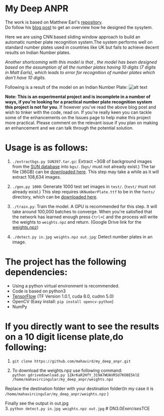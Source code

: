 # My Deep ANPR


The work is based on Matthew Earl's [repository](https://github.com/matthewearl/deep-anpr).  
Do follow his [blog post](http://matthewearl.github.io/2016/05/06/cnn-anpr/) to get an overview how he designed the sysytem.


Here we are using CNN based sliding window approach to build an automatic number plate recognition system.The system performs well on standard number plates used in countries like UK but fails to achieve decent results on Indian Number plates.

*Another shortcoming with this model is that , the model has been designed based on the assumption of all the  number plates having 10 digits (7 digits in Matt Earls), which leads to error for recognition of number plates which don't have 10 digits.*


Following is a result of the model on an Indian Number Plate:
![alt text](https://raw.githubusercontent.com/mahavird/my_deep_anpr/master/output/out_4_1.jpg)


**Note: This is an experimental project and is incomplete in a number of ways,
if you're looking for a practical number plate recognition system this project
is not for you.** If however you've read the above blog post and wish to tinker
with the code, read on.  If you're really keen you can tackle some of the
enhancements on the Issues page to help make this project more practical.
Please comment on the relevant issue if you plan on making an enhancement and
we can talk through the potential solution.

# Usage is as follows:

1. `./extractbgs.py SUN397.tar.gz`: Extract ~3GB of background images from the [SUN database](http://groups.csail.mit.edu/vision/SUN/)
   into `bgs/`. (`bgs/` must not already exist.) The tar file (36GB) can be [downloaded here](http://vision.princeton.edu/projects/2010/SUN/SUN397.tar.gz).
   This step may take a while as it will extract 108,634 images.

2. `./gen.py 1000`: Generate 1000 test set images in `test/`. (`test/` must not
    already exist.) This step requires `UKNumberPlate.ttf` to be in the
    `fonts/` directory, which can be
    [downloaded here](http://www.dafont.com/uk-number-plate.font).

3. `./train.py`: Train the model. A GPU is recommended for this step. It will
   take around 100,000 batches to converge. When you're satisfied that the
   network has learned enough press `Ctrl+C` and the process will write the
   weights to `weights.npz` and return.
   (Google Drive link for the [weights.npz](https://drive.google.com/file/d/1ZArKaR2HfY_319A7WUAVRSU7KO8E5klE/view?usp=sharing))

4. `./detect.py in.jpg weights.npz out.jpg`: Detect number plates in an image.

# The project has the following dependencies:

* Using a python virtual environment is recommended.
* Code is based on python3 
* [TensorFlow](https://tensorflow.org) (TF Version 1.0.1, cuda 8.0, cudnn 5.0)
* OpenCV (Easy install: `pip install opencv-python`)
* NumPy

# If you directly want to see the results on a 10 digit license plate,do following:

1. `git clone https://github.com/mahavird/my_deep_anpr.git`

2. To download the weights.npz use following command:  
`python gdrivedownload.py 1ZArKaR2HfY_319A7WUAVRSU7KO8E5klE /home/mahavircingular/my_deep_anpr/weights.npz`

Replace the destination folder with your destination folder(In my case it is `/home/mahavircingular/my_deep_anpr/weights.npz` )

Finally see the output in out.jpg  
3. `python detect.py in.jpg weights.npz out.jpg`
#   D N 3 . 0 _ E x e r c i s e s _ T C E  
 